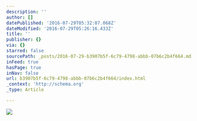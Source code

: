 ```yaml
---
description: ''
author: []
datePublished: '2016-07-29T05:32:07.068Z'
dateModified: '2016-07-29T05:26:16.433Z'
title: ''
publisher: {}
via: {}
starred: false
sourcePath: _posts/2016-07-29-b3907b5f-6c79-4798-abbb-07b6c2b4f664.md
inFeed: true
hasPage: true
inNav: false
url: b3907b5f-6c79-4798-abbb-07b6c2b4f664/index.html
_context: 'http://schema.org'
_type: Article

---
```

![](https://the-grid-user-content.s3-us-west-2.amazonaws.com/0937742e-a2dd-47e9-94db-bfc3b84f7e9a.jpg)